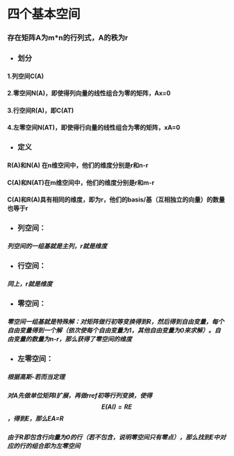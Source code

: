# 四个基本空间

### 存在矩阵A为m\*n的行列式，A的秩为r

* ### 划分

#### 1.列空间C\(A\)

#### 2.零空间N\(A\)，即使得列向量的线性组合为零的矩阵，Ax=0

#### 3.行空间R\(A\)，即C\(AT\)

#### 4.左零空间N\(AT\)，即使得行向量的线性组合为零的矩阵，xA=0

* ### 定义

#### R\(A\)和N\(A\) 在n维空间中，他们的维度分别是r和n-r

#### C\(A\)和N\(AT\)在m维空间中，他们的维度分别是r和m-r

#### C\(A\)和R\(A\)具有相同的维度，即为r，他们的basis/基（互相独立的向量）的数量也等于r

* ### 列空间：

##### 列空间的一组基就是主列，r就是维度

* ### 行空间：

##### 同上，r就是维度

* ### 零空间：

##### 零空间一组基就是特殊解：对矩阵做行初等变换得到R，然后得到自由变量，每个自由变量得到一个解（依次使每个自由变量为1，其他自由变量为0来求解）。自由变量的数量为n-r，那么获得了零空间的维度

* ### 左零空间：

##### 根据高斯-若而当定理

##### 对A先做单位矩阵I扩展，再做rref初等行列变换，使得$$E(AI)=RE$$，得到E，那么EA=R

##### 由于R即包含行向量为0的行（若不包含，说明零空间只有零点），那么找到E中对应的行的组合即为左零空间

##### 



